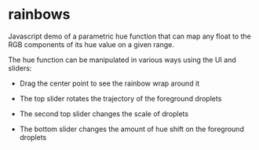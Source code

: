 # rainbows

Javascript demo of a parametric hue function that can map any float to the RGB components of its hue value on a given range.

The hue function can be manipulated in various ways using the UI and sliders:

- Drag the center point to see the rainbow wrap around it

- The top slider rotates the trajectory of the foreground droplets

- The second top slider changes the scale of droplets

- The bottom slider changes the amount of hue shift on the foreground droplets
